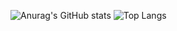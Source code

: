 ![Anurag's GitHub stats](https://github-readme-stats.vercel.app/api?username=y-dada-dev\&rank_icon=github\&show=discussions_started,discussions_answered\&show_icons=true&include_all_commits=true\&hide=contribs,prs)
![Top Langs](https://github-readme-stats.vercel.app/api/top-langs/?username=y-dada-dev\&layout=compact&langs_count=12&hide=PLpgSQL,Tex,Hack,Shell,jupyter%20notebook)
